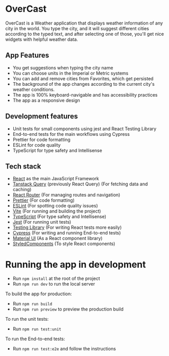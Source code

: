 # OverCast

OverCast is a Weather application that displays weather information of any city in the world.
You type the city, and it will suggest different cities according to the typed text, and after selecting one of those,
you'll get nice widgets with helpful weather data.

## App Features

- You get suggestions when typing the city name
- You can choose units in the Imperial or Metric systems
- You can add and remove cities from Favorites, which get persisted
- The background of the app changes according to the current city's weather conditions.
- The app is 100% keyboard-navigable and has accessibility practices
- The app as a responsive design

## Development features

- Unit tests for small components using jest and React Testing Library
- End-to-end tests for the main workflows using Cypress
- Prettier for code formatting
- ESLint for code quality
- TypeScript for type safety and Intellisense

## Tech stack

- [React](https://react.dev) as the main JavaScript Framework
- [Tanstack Query](https://tanstack.com/query/latest) (previously React Query) (For fetching data and caching)
- [React Router](https://reactrouter.com) (For managing routes and navigation)
- [Prettier](https://prettier.io) (For code formatting)
- [ESLint](https://eslint.org) (For spotting code quality issues)
- [Vite](https://vite.dev) (For running and building the project)
- [TypeScript](https://www.typescriptlang.org) (For type safety and Intellisense)
- [Jest](https://jestjs.io) (For running unit tests)
- [Testing Library](https://testing-library.com) (For writing React tests more easily)
- [Cypress](https://www.cypress.io) (For writing and running End-to-end tests)
- [Material UI](https://mui.com) (As a React component library)
- [StyledComponents](https://styled-components.com) (To style React components)

# Running the app in development

- Run `npm install` at the root of the project
- Run `npm run dev` to run the local server

To build the app for production:
- Run `npm run build`
- Run `npm run preview` to preview the production build

To run the unit tests:
- Run `npm run test:unit`

To run the End-to-end tests:
- Run `npm run test:e2e` and follow the instructions